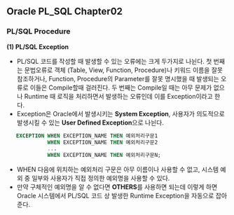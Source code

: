 ## Oracle PL_SQL Chapter02
### PL/SQL Procedure
**(1) PL/SQL Exception** 
- PL/SQL 코드를 작성할 때 발생할 수 있는 오류에는 크게 두가지로 나뉜다. 첫 번째는 문법오류로 객체 (Table, View, Function, Procedure)나 키워드 이름을 잘못 참조하거나, Function, Procedure의 Parameter를 잘못 명시했을 때 발생되는 오류로 이들은 Compile할때 걸러진다. 두 번째는 Compile일 때는 아무 문제가 없으나 Runtime 때 로직을 처리하면서 발생하는 오류인데 이를 Exception이라고 한다. 
- Exception은 Oracle에서 발생시키는 **System Exception**, 사용자가 의도적으로 발생시킬 수 있는 **User Defined Exception**으로 나뉜다. 
```SQL 
   EXCEPTION WHEN EXCEPTION_NAME THEN 예외처리구문1 
             WHEN EXCEPTION_NAME THEN 예외처리구문2
             ...
             WHEN EXCEPTION_NAME THEN 예외처리구문N;
```
- WHEN 다음에 위치하는 예외처리 구문은 아무 이름이나 사용할 수 없고, 시스템 예외 중 일부와 사용자가 직접 정의한 예외명을 사용할 수 있다.
- 만약 구체적인 예외명을 알 수 없다면 **OTHERS**를 사용하면 되는데 이렇게 하면 Oracle 시스템에서 PL/SQL 코드 상 발생한 Runtime Exception을 자동으로 잡아준다. 
